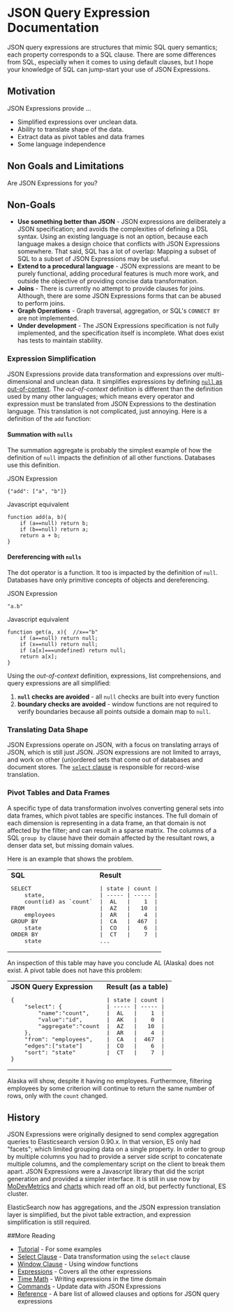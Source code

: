 JSON Query Expression Documentation
===================================

JSON query expressions are structures that mimic SQL query semantics; each property corresponds to a SQL clause.  There are some differences from SQL, especially when it comes to using default clauses, but I hope your knowledge of SQL can jump-start your use of JSON Expressions.

Motivation
----------

JSON Expressions provide ...

* Simplified expressions over unclean data.
* Ability to translate shape of the data.
* Extract data as pivot tables and data frames
* Some language independence


Non Goals and Limitations
-------------------------

Are JSON Expressions for you?

Non-Goals
---------

* **Use something better than JSON** - JSON expressions are deliberately a JSON specification; and avoids the complexities of defining a DSL syntax.  Using an existing language is not an option, because each language makes a design choice that conflicts with JSON Expressions somewhere.  That said, SQL has a lot of overlap:  Mapping a subset of SQL to a subset of JSON Expressions may be useful.      
* **Extend to a procedural language** - JSON expressions are meant to be purely functional, adding procedural features is much more work, and outside the objective of providing concise data transformation.
* **Joins** - There is currently no attempt to provide clauses for joins.  Although, there are some JSON Expressions forms that can be abused to perform joins.
* **Graph Operations** - Graph traversal, aggregation, or SQL's `CONNECT BY` are not implemented.
* **Under development** - The JSON Expressions specification is not fully implemented, and the specification itself is incomplete.  What does exist has tests to maintain stability.

### Expression Simplification

JSON Expressions provide data transformation and expressions over multi-dimensional and unclean data.  It simplifies expressions by defining [`null` as out-of-context](https://github.com/klahnakoski/pyLibrary/tree/dev/pyLibrary/dot#null-is-the-new-none).  The *out-of-context* definition is different than the definition used by many other languages; which means every operator and expression must be translated from JSON Expressions to the destination language.  This translation is not complicated, just annoying.  Here is a definition of the `add` function:

#### Summation with `nulls`

The summation aggregate is probably the simplest example of how the definition of `null` impacts the definition of all other functions.  Databases use this definition.

JSON Expression

	{"add": ["a", "b"]}

Javascript equivalent

	function add(a, b){
		if (a==null) return b;
		if (b==null) return a;
		return a + b;
 	}


#### Dereferencing with `nulls`

The dot operator is a function. It too is impacted by the definition of `null`.  Databases have only primitive concepts of objects and dereferencing.

JSON Expression

	"a.b"

Javascript equivalent

	function get(a, x){  //x=="b"
		if (a==null) return null;
		if (x==null) return null;
		if (a[x]===undefined) return null;
		return a[x];
 	}


Using the *out-of-context* definition,  expressions, list comprehensions, and query expressions are all simplified:  

1. **`null` checks are avoided** - all `null` checks are built into every function 
2. **boundary checks are avoided** - window functions are not required to verify boundaries because all points outside a domain map to `null`.  

### Translating Data Shape

JSON Expressions operate on JSON, with a focus on translating arrays of JSON, which is still just JSON.  JSON expressions are not limited to arrays, and work on other (un)ordered sets that come out of databases and document stores.  The [`select` clause](jx_clause_select.md) is responsible for record-wise translation.


### Pivot Tables and Data Frames

A specific type of data transformation involves converting general sets into data frames, which pivot tables are specific instances.  The full domain of each dimension is representing in a data frame, an that domain is not affected by the filter; and can result in a sparse matrix.  The columns of a SQL `group by` clause have their domain affected by the resultant rows, a denser data set, but missing domain values. 

Here is an example that shows the problem.  

<table><tr><td>
<b>SQL</b><br>
<pre>
SELECT
	state,
	count(id) as `count`
FROM
	employees
GROUP BY
	state
ORDER BY
	state
</pre>
</td><td>
<b>Result</b><br>
<pre>
| state | count |
| ----- | ----- |
|  AL   |    1  |
|  AZ   |   10  |
|  AR   |    4  |
|  CA   |  467  |
|  CO   |    6  |
|  CT   |    7  |
...
</pre>
</td></tr></table>

An inspection of this table may have you conclude AL (Alaska) does not exist.  A pivot table does not have this problem:

<table><tr><td>
<b>JSON Query Expression</b><br>
<pre>
{
	"select": {
		"name":"count", 
		"value":"id", 
		"aggregate":"count
	},
	"from": "employees",
	"edges":["state"]
	"sort": "state"
}
</pre>
</td><td>
<b>Result (as a table)</b><br>
<pre>
| state | count |
| ----- | ----- |
|  AL   |    1  |
|  AK   |    0  |
|  AZ   |   10  |
|  AR   |    4  |
|  CA   |  467  |
|  CO   |    6  |
|  CT   |    7  |

</pre>
</td></tr></table>

Alaska will show, despite it having no employees.  Furthermore, filtering employees by some criterion will continue to return the same number of rows, only with the `count` changed.  


History
-------

JSON Expressions were originally designed to send complex aggregation queries to Elasticsearch version 0.90.x.  In that version, ES only had "facets"; which limited grouping data on a single property.  In order to group by multiple columns you had to provide a server side script to concatenate multiple columns, and the complementary script on the client to break them apart.  JSON Expressions were a Javascript library that did the script generation and provided a simpler interface.  It is still in use now by [MoDevMetrics](https://github.com/klahnakoski/MoDevMetrics) and [charts](https://github.com/mozilla/charts) which read off an old, but perfectly functional, ES cluster.

ElasticSearch now has aggregations, and the JSON expression translation layer is simplified, but the pivot table extraction, and expression simplification is still required.

##More Reading

* [Tutorial](jx_tutorial.md) - For some examples
* [Select Clause](jx_clause_select.md) - Data transformation using the `select` clause
* [Window Clause](jx_clause_window.md) - Using window functions
* [Expressions](jx_expressions.md) - Covers all the other expressions
* [Time Math](jx_time.md) - Writing expressions in the time domain
* [Commands](jx_update.md) - Update data with JSON Expressions
* [Reference](Reference.md) - A bare list of allowed clauses and options for JSON query expressions
